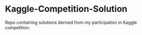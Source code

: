 # Kaggle-Competition-Solution
Repo containing solutions  derived from my participation in Kaggle competition.

